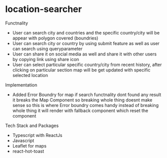 # location-searcher

Functnality
- User can search city and countries and the specific country/city will be appear with polygon covered (boundries)
- User can search city or country by using submit feature as well as user can search using queryparameter
- User can share it on social media as well and share it with other users by copying link using share icon
- User can select particular specific country/city from recent history, after clicking on particular section map will be get updated with specific selected location

Implementation

 - Added Error Boundry for map if search functnality dont found any result it breaks the Map Component so breaking whole thing doesnt make sense so this is where Error boundry
   comes handy instead of breaking whole thing it will render with fallback component which reset the component
   

Tech Stack and Packages

- Typescript with ReactJs
- Javascript
- Leaflet for maps
- react-hot-toast
